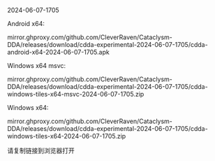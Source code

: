 2024-06-07-1705

Android x64:

mirror.ghproxy.com/github.com/CleverRaven/Cataclysm-DDA/releases/download/cdda-experimental-2024-06-07-1705/cdda-android-x64-2024-06-07-1705.apk

Windows x64 msvc:

mirror.ghproxy.com/github.com/CleverRaven/Cataclysm-DDA/releases/download/cdda-experimental-2024-06-07-1705/cdda-windows-tiles-x64-msvc-2024-06-07-1705.zip

Windows x64:

mirror.ghproxy.com/github.com/CleverRaven/Cataclysm-DDA/releases/download/cdda-experimental-2024-06-07-1705/cdda-windows-tiles-x64-2024-06-07-1705.zip

请复制链接到浏览器打开

